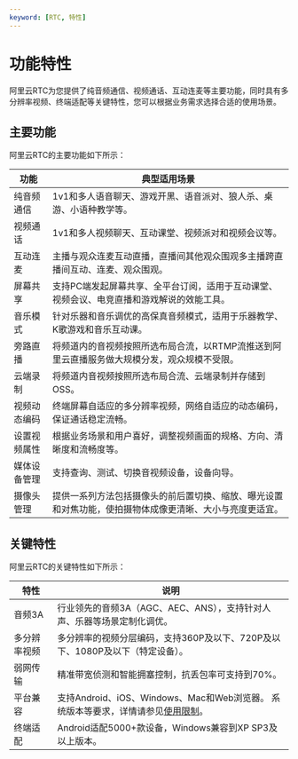 ```yaml
---
keyword: [RTC, 特性]
---
```


# 功能特性

阿里云RTC为您提供了纯音频通信、视频通话、互动连麦等主要功能，同时具有多分辨率视频、终端适配等关键特性，您可以根据业务需求选择合适的使用场景。

## 主要功能

阿里云RTC的主要功能如下所示：

|功能|典型适用场景|
|--|------|
|纯音频通信|1v1和多人语音聊天、游戏开黑、语音派对、狼人杀、桌游、小语种教学等。|
|视频通话|1v1和多人视频聊天、互动课堂、视频派对和视频会议等。|
|互动连麦|主播与观众连麦互动直播，直播间其他观众围观多主播跨直播间互动、连麦、观众围观。|
|屏幕共享|支持PC端发起屏幕共享、全平台订阅，适用于互动课堂、视频会议、电竞直播和游戏解说的效能工具。|
|音乐模式|针对乐器和音乐调优的高保真音频模式，适用于乐器教学、K歌游戏和音乐互动课。|
|旁路直播|将频道内的音视频按照所选布局合流，以RTMP流推送到阿里云直播服务做大规模分发，观众规模不受限。|
|云端录制|将频道内音视频按照所选布局合流、云端录制并存储到OSS。|
|视频动态编码|终端屏幕自适应的多分辨率视频，网络自适应的动态编码，保证通话稳定流畅。|
|设置视频属性|根据业务场景和用户喜好，调整视频画面的规格、方向、清晰度和流畅度等。|
|媒体设备管理|支持查询、测试、切换音视频设备，设备向导。|
|摄像头管理|提供一系列方法包括摄像头的前后置切换、缩放、曝光设置和对焦功能，使拍摄物体成像更清晰、大小与亮度更适宜。|

## 关键特性

阿里云RTC的关键特性如下所示：

|特性|说明|
|--|--|
|音频3A|行业领先的音频3A（AGC、AEC、ANS），支持针对人声、乐器等场景定制化调优。|
|多分辨率视频|多分辨率的视频分层编码，支持360P及以下、720P及以下、1080P及以下（特定设备）。|
|弱网传输|精准带宽侦测和智能拥塞控制，抗丢包率可支持到70%。|
|平台兼容|支持Android、iOS、Windows、Mac和Web浏览器。 系统版本等要求，详情请参见[使用限制](/cn.zh-CN/产品简介/使用限制.md)。|
|终端适配|Android适配5000+款设备，Windows兼容到XP SP3及以上版本。|

